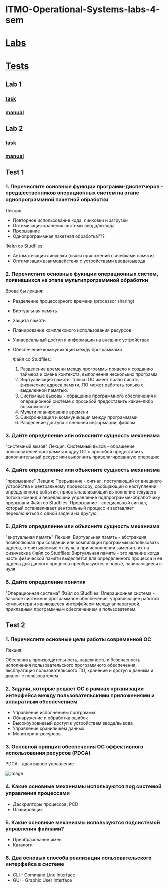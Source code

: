 # ITMO-Operational-Systems-labs-4-sem

# [Labs](#lab-1)
# [Tests](#test-1)

## Lab 1

### [task](https://github.com/DmitryVasilkovW/ITMO-Operational-Systems-labs-4-sem/blob/main/TermsOfReferenceAndTests/Lab1.md)

### [manual](https://github.com/DmitryVasilkovW/ITMO-Operational-Systems-labs-4-sem/blob/main/TermsOfReferenceAndTests/Lab1.pdf)

## Lab 2

### [task](https://github.com/DmitryVasilkovW/ITMO-Operational-Systems-labs-4-sem/blob/main/TermsOfReferenceAndTests/Lab2.md)

### [manual](https://github.com/DmitryVasilkovW/ITMO-Operational-Systems-labs-4-sem/blob/main/TermsOfReferenceAndTests/Lab2.pdf)

## Test 1

### 1. Перечислите основные функции программ-диспетчеров - предшественников операционных систем на этапе однопрограммной пакетной обработки
   
Лекция:
- Повторное использование кода, линковки и загрузки
- Оптимизация хранения системы ввода/вывода
- Прерывание
- Однопрограммная пакетная обработка???
  
Файл со Studfiles:

- Автоматизация линковки (связи приложений с ячейками памяти)
- Оптимизация взаимодействия с устройствами ввода/вывода

### 2. Перечислите основные фукнции операционных систем, появившихся на этапе мультипрограммной обработки
     
Вроде бы лекция:
- Разделение процессорного времени
(processor sharing)
- Виртуальная память
- Защита памяти
- Планирование комплексного использования ресурсов
- Универсальный доступ к информации на внешних устройствах
- Обеспечение коммуникации между программами

  Файл со Studfiles:
   1. Разделение времени между программы привело к созданию таймера и смене контекста, выполнения нескольких программ.
   2. Виртуализация памяти: только ОС имеет право писать физические адреса памяти, ПО может работать только с выделенной памятью.
   3. Системные вызовы - обращение программного обеспечения к операционной системе с просьбой предоставить какие-либо возможности.
   4. Мульти планирование времени
   5. Синхронизация и коммуникация между программами
   6. Разделение доступа к внешней информации, файлам

### 3. Дайте определение или объясните сущность механизма
"системный вызов"
Лекция:
Системный вызов - обращение пользователей программы к ядру ОС с просьбой предоставить дополнительный ресурс или выполнить привелигированную операцию

### 4. Дайте определение или объясните сущность механизма
"прерывание"
Лекция:
Прерывание - сигнал, поступающий от внешнего устройства к центральному процессору, сообщающий о наступлении определенного события, приостанавливающий выполнение текущего потока команд и передающий управление подпрограмме-обработчику прерывани
Файл со Studfiles:
Прерывание - специальный сигнал, который останавливает центральный процесс и заставляет переключиться с одной задачи на другую.

### 5. Дайте определение или объясните сущность механизма
"виртуальная память"
Лекция:
Виртуальная память - абстракция, позволяющая при создании или компиляции программы использовать адреса, отсчитываемые от нуля, а при исполнении заменять их на физические
Файл со Studfiles:
Виртуальная память - это явление когда часть физической памяти выделяется для определенного процесса и ее адреса для данного процесса преобразуются в новые, начинающиеся с нуля

### 6. Дайте определение понятия
"Операционная система"
Файл со Studfiles:
Операционная система - базовое системное программное обеспечение, управляющее работой компьютера и являющееся интерфейсом между аппаратурой, прикладным программным обеспечением и пользователем.

## Test 2

### 1. Перечислите основные цели работы современной ОС

Лекция:

Обеспечить производительность, надежность и безопасность исполнения пользовательского программного обеспечения, эксплуатация пользовательского ПО, хранение и доступ к данным и диалог с пользователем

### 2. Задачи, которые решает ОС в рамках организации интерфейса между пользовательскими приложениями и аппаратным обеспечением

- Управление исполнением программы
- Обнаружение и обработка ошибок
- Высокоуровневый доступ к устройствам ввода/вывода
- Управление хранилищем данных
- Мониторинг ресурсов

### 3. Основной принцип обеспечения ОС эффективного использования ресурсов (PDCA)

PDCA - адаптивное управление

![image](https://github.com/DmitryVasilkovW/ITMO-Operational-Systems-labs-4-sem/assets/113594620/21562310-d8f0-45f3-918b-6bc0c84e9110)

### 4. Какие основные механизмы используются под системой управления процессами

- Дескрипторы процессов, PCD
- Планировщик

### 5. Какие основные механизмы используются подсистемой управления файлами?

- Преобразование имен
- Каталоги

### 6. Два основых способа реализации пользовательского интерфейса в системе

- CLI - Command Line Interface
- GUI - Graphic User Interface


